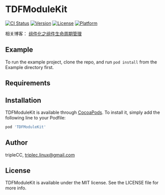 # TDFModuleKit

[![CI Status](http://img.shields.io/travis/tripleCC/TDFModuleKit.svg?style=flat)](https://travis-ci.org/tripleCC/TDFModuleKit)
[![Version](https://img.shields.io/cocoapods/v/TDFModuleKit.svg?style=flat)](http://cocoapods.org/pods/TDFModuleKit)
[![License](https://img.shields.io/cocoapods/l/TDFModuleKit.svg?style=flat)](http://cocoapods.org/pods/TDFModuleKit)
[![Platform](https://img.shields.io/cocoapods/p/TDFModuleKit.svg?style=flat)](http://cocoapods.org/pods/TDFModuleKit)

相关博客： [组件化之组件生命周期管理](https://triplecc.github.io/2017/10/25/2017-10-25-zu-jian-sheng-ming-zhou-qi/)

## Example

To run the example project, clone the repo, and run `pod install` from the Example directory first.

## Requirements

## Installation

TDFModuleKit is available through [CocoaPods](http://cocoapods.org). To install
it, simply add the following line to your Podfile:

```ruby
pod 'TDFModuleKit'
```

## Author

tripleCC, triplec.linux@gmail.com

## License

TDFModuleKit is available under the MIT license. See the LICENSE file for more info.
